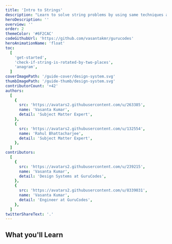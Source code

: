 ```yaml
---
title: 'Intro to Strings'
description: "Learn to solve string problems by using same techniques as in array-based coding questions."
heroDescription: ''
overview: ''
order: 2
themeColor: '#6F2CAC'
codeGithubUrl: 'https://github.com/vasantakmr/gurucodes'
heroAnimationName: 'float'
toc:
  [
    'get-started',
    'check-if-string-is-rotated-by-two-places',
    'anagram',
  ]
coverImagePath: '/guide-cover/design-system.svg'
thumbImagePath: '/guide-thumb/design-system.svg'
contributorCount: '+42'
authors:
  [
    {
      src: 'https://avatars2.githubusercontent.com/u/263385',
      name: 'Vasanta Kumar',
      detail: 'Subject Matter Expert',
    },
    {
      src: 'https://avatars2.githubusercontent.com/u/132554',
      name: 'Rahul Bhattacharjee',
      detail: 'Subject Matter Expert',
    },
  ]
contributors:
  [
    {
      src: 'https://avatars2.githubusercontent.com/u/239215',
      name: 'Vasanta Kumar',
      detail: 'Design Systems at GuruCodes',
    },
    {
      src: 'https://avatars2.githubusercontent.com/u/8339031',
      name: 'Vasanta Kumar',
      detail: 'Engineer at GuruCodes',
    },
  ]
twitterShareText: '.'
---
```


<h2>What you'll Learn</h2>
